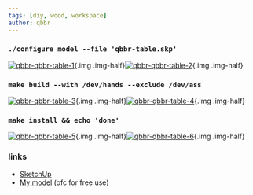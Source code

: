 ```yaml
---
tags: [diy, wood, workspace]
author: qbbr
---
```


### `./configure model --file 'qbbr-table.skp'`

[![qbbr-qbbr-table-1](/img/blog/qbbr-table/1-qbbr-table-render.jpg)](/img/blog/qbbr-table/1-qbbr-table-render.jpg){.img .img-half}<!-- nofig -->[![qbbr-qbbr-table-2](/img/blog/qbbr-table/2-qbbr-table-render.jpg)](/img/blog/qbbr-table/2-qbbr-table-render.jpg){.img .img-half}<!-- nofig -->

### `make build --with /dev/hands --exclude /dev/ass`

[![qbbr-qbbr-table-3](/img/blog/qbbr-table/3-qbbr-table-work.jpg)](/img/blog/qbbr-table/3-qbbr-table-work.jpg){.img .img-half}<!-- nofig -->[![qbbr-qbbr-table-4](/img/blog/qbbr-table/4-qbbr-table-work.jpg)](/img/blog/qbbr-table/4-qbbr-table-work.jpg){.img .img-half}<!-- nofig -->

### `make install && echo 'done'`

[![qbbr-qbbr-table-5](/img/blog/qbbr-table/5-qbbr-table-done.jpg)](/img/blog/qbbr-table/5-qbbr-table-done.jpg){.img .img-half}<!-- nofig -->[![qbbr-qbbr-table-6](/img/blog/qbbr-table/6-qbbr-table-done.jpg)](/img/blog/qbbr-table/6-qbbr-table-done.jpg){.img .img-half}<!-- nofig -->

### links

 * [SketchUp](https://www.sketchup.com/)
 * [My model](/img/blog/qbbr-table/qbbr-table.skp) (ofc for free use)
